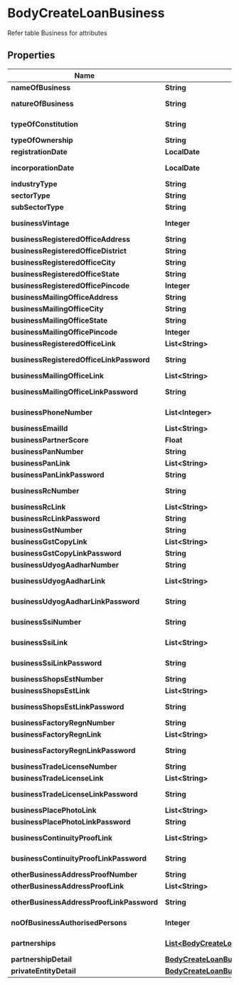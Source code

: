 

# BodyCreateLoanBusiness

Refer table Business for attributes

## Properties

Name | Type | Description | Notes
------------ | ------------- | ------------- | -------------
**nameOfBusiness** | **String** | Business name |  [optional]
**natureOfBusiness** | **String** | The sector this business belongs to |  [optional]
**typeOfConstitution** | **String** | Partnership/Propertorship/Private Ltd |  [optional]
**typeOfOwnership** | **String** | Type of Ownership |  [optional]
**registrationDate** | **LocalDate** | Registration date of the business |  [optional]
**incorporationDate** | **LocalDate** | Incorporation date of the business |  [optional]
**industryType** | **String** | trading/ manufacturing/ services |  [optional]
**sectorType** | **String** | Name of the sector |  [optional]
**subSectorType** | **String** | Name of the Sub sector |  [optional]
**businessVintage** | **Integer** | Number of years of business existence |  [optional]
**businessRegisteredOfficeAddress** | **String** | Address of the business location |  [optional]
**businessRegisteredOfficeDistrict** | **String** | Address of the business location |  [optional]
**businessRegisteredOfficeCity** | **String** | City of business address |  [optional]
**businessRegisteredOfficeState** | **String** | State of business address |  [optional]
**businessRegisteredOfficePincode** | **Integer** | Pincode of business address |  [optional]
**businessMailingOfficeAddress** | **String** | Address of business location |  [optional]
**businessMailingOfficeCity** | **String** | City of business address |  [optional]
**businessMailingOfficeState** | **String** | State of business location |  [optional]
**businessMailingOfficePincode** | **Integer** | Pincode of business location |  [optional]
**businessRegisteredOfficeLink** | **List&lt;String&gt;** | Registered office document |  [optional]
**businessRegisteredOfficeLinkPassword** | **String** | Registered office document password |  [optional]
**businessMailingOfficeLink** | **List&lt;String&gt;** | Mailing office document |  [optional]
**businessMailingOfficeLinkPassword** | **String** | Mailing office document password |  [optional]
**businessPhoneNumber** | **List&lt;Integer&gt;** | Phone number of business address |  [optional]
**businessEmailId** | **List&lt;String&gt;** | Email id of the business |  [optional]
**businessPartnerScore** | **Float** | Partner score for the business |  [optional]
**businessPanNumber** | **String** | PAN number of business |  [optional]
**businessPanLink** | **List&lt;String&gt;** | PAN image of business |  [optional]
**businessPanLinkPassword** | **String** | PAN image password of business |  [optional]
**businessRcNumber** | **String** | Registration number of the business |  [optional]
**businessRcLink** | **List&lt;String&gt;** | Image of the RC |  [optional]
**businessRcLinkPassword** | **String** | Image password of the RC |  [optional]
**businessGstNumber** | **String** | Business GST number |  [optional]
**businessGstCopyLink** | **List&lt;String&gt;** | Business GST image |  [optional]
**businessGstCopyLinkPassword** | **String** | Business GST image password |  [optional]
**businessUdyogAadharNumber** | **String** | Business Udyog Aadhar Number |  [optional]
**businessUdyogAadharLink** | **List&lt;String&gt;** | Business Udyog Aadhar Document |  [optional]
**businessUdyogAadharLinkPassword** | **String** | Business Udyog Aadhar Document Password |  [optional]
**businessSsiNumber** | **String** | Small scall industries registration number |  [optional]
**businessSsiLink** | **List&lt;String&gt;** | Small scall industries registration document |  [optional]
**businessSsiLinkPassword** | **String** | Small scall industries registration document password |  [optional]
**businessShopsEstNumber** | **String** | Shop establishment number |  [optional]
**businessShopsEstLink** | **List&lt;String&gt;** | Shop establishment document |  [optional]
**businessShopsEstLinkPassword** | **String** | Shop establishment document password |  [optional]
**businessFactoryRegnNumber** | **String** | Factory riegistration number |  [optional]
**businessFactoryRegnLink** | **List&lt;String&gt;** | Factory riegistration document |  [optional]
**businessFactoryRegnLinkPassword** | **String** | Factory riegistration document password |  [optional]
**businessTradeLicenseNumber** | **String** | Trade license number |  [optional]
**businessTradeLicenseLink** | **List&lt;String&gt;** | Trade license document |  [optional]
**businessTradeLicenseLinkPassword** | **String** | Trade license document password |  [optional]
**businessPlacePhotoLink** | **List&lt;String&gt;** | Business place photo image |  [optional]
**businessPlacePhotoLinkPassword** | **String** | Business place photo image |  [optional]
**businessContinuityProofLink** | **List&lt;String&gt;** | Business continuity proof document |  [optional]
**businessContinuityProofLinkPassword** | **String** | Business continuity proof document password |  [optional]
**otherBusinessAddressProofNumber** | **String** | any other adddress proof number |  [optional]
**otherBusinessAddressProofLink** | **List&lt;String&gt;** | any other adddress proof image |  [optional]
**otherBusinessAddressProofLinkPassword** | **String** | any other adddress proof image password |  [optional]
**noOfBusinessAuthorisedPersons** | **Integer** | Number of authorized person for business |  [optional]
**partnerships** | [**List&lt;BodyCreateLoanBusinessPartnerships&gt;**](BodyCreateLoanBusinessPartnerships.md) | Refer table Partnerships for attributes |  [optional]
**partnershipDetail** | [**BodyCreateLoanBusinessPartnershipDetail**](BodyCreateLoanBusinessPartnershipDetail.md) |  |  [optional]
**privateEntityDetail** | [**BodyCreateLoanBusinessPrivateEntityDetail**](BodyCreateLoanBusinessPrivateEntityDetail.md) |  |  [optional]



